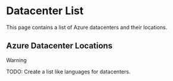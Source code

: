 # Datacenter List

This page contains a list of Azure datacenters and their locations.

## Azure Datacenter Locations

> [!WARNING]
> TODO: Create a list like languages for datacenters.
